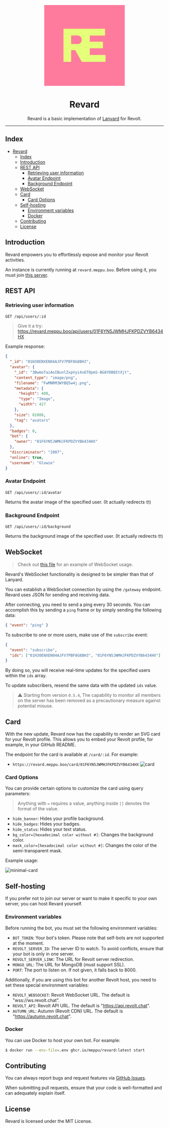 <div align="center">

![logo](.github/assets/revard.png)

# Revard

Revard is a basic implementation of [Lanyard](https://github.com/Phineas/lanyard) for Revolt.

</div>

<hr />

## Index

- [Revard](#revard)
  - [Index](#index)
  - [Introduction](#introduction)
  - [REST API](#rest-api)
    - [Retrieving user information](#retrieving-user-information)
    - [Avatar Endpoint](#avatar-endpoint)
    - [Background Endpoint](#background-endpoint)
  - [WebSocket](#websocket)
  - [Card](#card)
    - [Card Options](#card-options)
  - [Self-hosting](#self-hosting)
    - [Environment variables](#environment-variables)
    - [Docker](#docker)
  - [Contributing](#contributing)
  - [License](#license)

## Introduction

Revard empowers you to effortlessly expose and monitor your Revolt activities.

An instance is currently running at `revard.meppu.boo`. Before using it, you must join [this server](https://revard.meppu.boo/).

## REST API

### Retrieving user information

`GET /api/users/:id`

> Give it a try: https://revard.meppu.boo/api/users/01F6YN5JWMHJFKPDZVYB6434HX

Example response:

```json
{
  "_id": "01H30ENXEN04AJFV7PBF8G8BH3",
  "avatar": {
    "_id": "3BwmoTaiAoIBunlZxpVyi4s6TOpmS-BG8YDB0ItXjt",
    "content_type": "image/png",
    "filename": "FwMNRM3WYBQ5w4j.png",
    "metadata": {
      "height": 400,
      "type": "Image",
      "width": 427
    },
    "size": 81008,
    "tag": "avatars"
  },
  "badges": 0,
  "bot": {
    "owner": "01F6YN5JWMHJFKPDZVYB6434HX"
  },
  "discriminator": "2007",
  "online": true,
  "username": "Glowie"
}
```

### Avatar Endpoint

`GET /api/users/:id/avatar`

Returns the avatar image of the specified user. (It actually redirects 🤓)

### Background Endpoint

`GET /api/users/:id/background`

Returns the background image of the specified user. (It actually redirects 🤓)

## WebSocket

> Check out [this file](https://github.com/meppu/website/blob/main/js/index.js) for an example of WebSocket usage.

Revard's WebSocket functionality is designed to be simpler than that of Lanyard.

You can establish a WebSocket connection by using the `/gateway` endpoint. Revard uses JSON for sending and receiving data.

After connecting, you need to send a ping every 30 seconds. You can accomplish this by sending a `ping` frame or by simply sending the following data:

```json
{ "event": "ping" }
```

To subscribe to one or more users, make use of the `subscribe` event:

```json
{
  "event": "subscribe",
  "ids": ["01H30ENXEN04AJFV7PBF8G8BH3", "01F6YN5JWMHJFKPDZVYB6434HX"]
}
```

By doing so, you will receive real-time updates for the specified users within the `ids` array.

To update subscribers, resend the same data with the updated `ids` value.

> ⚠️ Starting from version `0.5.4`, The capability to monitor all members on the server has been removed as a precautionary measure against potential misuse.

## Card

With the new update, Revard now has the capability to render an SVG card for your Revolt profile. This allows you to embed your Revolt profile, for example, in your GitHub README.

The endpoint for the card is available at `/card/:id`. For example:

- `https://revard.meppu.boo/card/01F6YN5JWMHJFKPDZVYB6434HX`
  ![card](https://revard.meppu.boo/card/01F6YN5JWMHJFKPDZVYB6434HX)

### Card Options

You can provide certain options to customize the card using query parameters:

> Anything with `=` requires a value, anything inside `[]` denotes the format of the value.

- `hide_banner`: Hides your profile background.
- `hide_badges`: Hides your badges.
- `hide_status`: Hides your text status.
- `bg_color=[hexadecimal color without #]`: Changes the background color.
- `mask_color=[hexadecimal color without #]`: Changes the color of the semi-transparent mask.

Example usage:

![minimal-card](https://revard.meppu.boo/card/01F6YN5JWMHJFKPDZVYB6434HX?hide_banner&hide_badges)

## Self-hosting

If you prefer not to join our server or want to make it specific to your own server, you can host Revard yourself.

### Environment variables

Before running the bot, you must set the following environment variables:

- `BOT_TOKEN`: Your bot's token. Please note that self-bots are not supported at the moment.
- `REVOLT_SERVER_ID`: The server ID to watch. To avoid conflicts, ensure that your bot is only in one server.
- `REVOLT_SERVER_LINK`: The URL for Revolt server redirection.
- `MONGO_URL`: The URL for MongoDB (must support SSL).
- `PORT`: The port to listen on. If not given, it falls back to 8000.

Additionally, if you are using this bot for another Revolt host, you need to set these special environment variables:

- `REVOLT_WEBSOCKET`: Revolt WebSocket URL. The default is "wss://ws.revolt.chat".
- `REVOLT_API`: Revolt API URL. The default is "https://api.revolt.chat".
- `AUTUMN_URL`: Autumn (Revolt CDN) URL. The default is "https://autumn.revolt.chat".

### Docker

You can use Docker to host your own bot. For example:

```bash
$ docker run --env-file=.env ghcr.io/meppu/revard:latest start
```

## Contributing

You can always report bugs and request features via [GitHub Issues](/issues).

When submitting pull requests, ensure that your code is well-formatted and can adequately explain itself.

## License

Revard is licensed under the MIT License.
